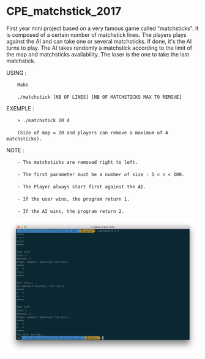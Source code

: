 # CPE_matchstick_2017
First year mini project based on a very famous game called "matchsticks".
It is composed of a certain number of matchstick lines.
The players plays against the AI and can take one or several matchsticks.
If done, it's the AI turns to play. The AI takes randomly a matchstick according to the limit of the map and matchsticks availability.
The loser is the one to take the last matchstick.

USING :
        
        Make
        
        ./matchstick [NB OF LINES] [NB OF MATCHSTICKS MAX TO REMOVE]

EXEMPLE :

        > ./matchstick 20 4

        (Size of map = 20 and players can remove a maximum of 4 matchsticks).

NOTE :

        - The matchsticks are removed right to left.

        - The first parameter must be a number of size : 1 < n < 100.

        - The Player always start first against the AI.

        - If the user wins, the program return 1.

        - If the AI wins, the program return 2.

![Image description](cover.png)
